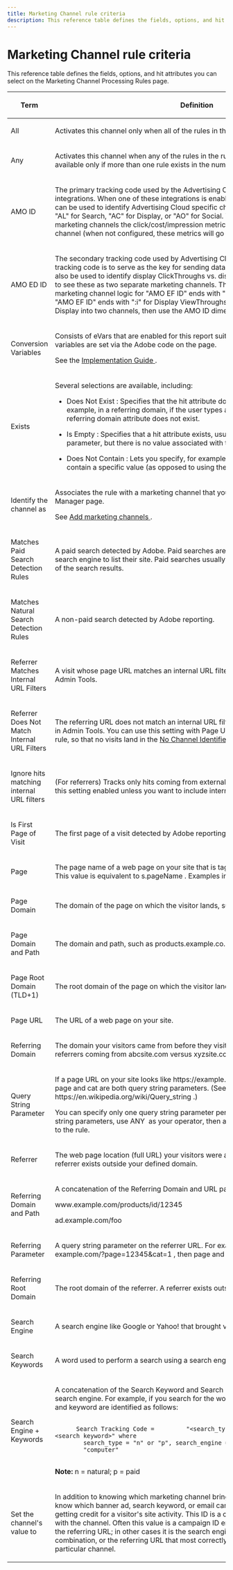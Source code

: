 ```yaml
---
title: Marketing Channel rule criteria 
description: This reference table defines the fields, options, and hit attributes you can select on the Marketing Channel Processing Rules page.
---
```


# Marketing Channel rule criteria

This reference table defines the fields, options, and hit attributes you can select on the Marketing Channel Processing Rules page.

<table id="table_C18A0F1C9E214EB585A29801BA2400F8"> 
 <thead> 
  <tr> 
   <th colname="col1" class="entry"> <p>Term </p> </th> 
   <th colname="col2" class="entry"> <p>Definition </p> </th> 
  </tr> 
 </thead>
 <tbody> 
  <tr> 
   <td colname="col1"> <p>All </p> </td> 
   <td colname="col2"> <p>Activates this channel only when all of the rules in the numbered rule are true. </p> </td> 
  </tr> 
  <tr> 
   <td colname="col1"> <p>Any </p> </td> 
   <td colname="col2"> <p>Activates this channel when any of the rules in the rule set are true. This option is available only if more than one rule exists in the numbered rule. </p> </td> 
  </tr>
  <tr> 
   <td colname="col1"> <p>AMO ID </p> </td> 
   <td colname="col2"> <p>The primary tracking code used by the Advertising Cloud and Advertising Analytics integrations. When one of these integrations is enabled, then the tracking code prefix can be used to identify Advertising Cloud specific channels. Use "AMO ID" starts with "AL" for Search, "AC" for Display, or "AO" for Social. When the AMO ID is used in marketing channels the click/cost/impression metrics can be attributed to the correct channel (when not configured, these metrics will go to Direct or None). </p> </td> 
  </tr> 
  <tr> 
   <td colname="col1"> <p>AMO ED ID </p> </td> 
   <td colname="col2"> <p>The secondary tracking code used by Advertising Cloud. The main purpose of this tracking code is to serve as the key for sending data back to Ad Cloud. It can however also be used to identify display ClickThroughs vs. display ViewThroughs if you desire to see these as two separate marketing channels. This can be done by setting the marketing channel logic for "AMO EF ID" ends with ":d" for Display ClickThroughs or "AMO EF ID" ends with ":i" for Display ViewThroughs. If you do not desire to split Display into two channels, then use the AMO ID dimension instead. </p> </td> 
  </tr> 
  <tr> 
   <td colname="col1"> <p>Conversion Variables </p> </td> 
   <td colname="col2"> <p>Consists of eVars that are enabled for this report suite, and applies only when these variables are set via the Adobe code on the page. </p> <p>See the <a href="https://marketing.adobe.com/resources/help/en_US/sc/implement/oms_sc_implement.pdf"  > Implementation Guide </a>. </p> </td> 
  </tr> 
  <tr> 
   <td colname="col1"> <p>Exists </p> </td> 
   <td colname="col2"> <p>Several selections are available, including: </p> <p> 
     <ul id="ul_FE39B5F36235441FB757CC73CA2C4F51"> 
      <li id="li_6DC09918D69B443091AB94DB773D5189"> <p> <span class="uicontrol"> Does Not Exist </span>: Specifies that the hit attribute does not exist on the request. For example, in a referring domain, if the user types a URL or clicks a bookmark, the referring domain attribute does not exist. </p> </li> 
      <li id="li_3AB958F997974682824E85014CA266D6"> <p> <span class="uicontrol"> Is Empty </span>: Specifies that a hit attribute exists, usually an eVar or query string parameter, but there is no value associated with the hit attribute. </p> </li> 
      <li id="li_25EDA39748D141BA8173CC4C41035ABA"> <p> <span class="uicontrol"> Does Not Contain </span>: Lets you specify, for example, that a referring domain does not contain a specific value (as opposed to using the selection <span class="term"> Contains </span>. </p> </li> 
     </ul> </p> </td> 
  </tr> 
  <tr> 
   <td colname="col1"> <p>Identify the channel as </p> </td> 
   <td colname="col2"> <p>Associates the rule with a marketing channel that you added to the <span class="wintitle"> Marketing Channel Manager </span> page. </p> <p>See <a href="/help/components/c-marketing-channels/c-channels.md"   > Add marketing channels </a>. </p> </td> 
  </tr> 
  <tr> 
   <td colname="col1"> <p>Matches Paid Search Detection Rules </p> </td> 
   <td colname="col2"> <p>A paid search detected by Adobe. Paid searches are when companies pay a fee for the search engine to list their site. Paid searches usually appear at the top or the right side of the search results. </p> </td> 
  </tr> 
  <tr> 
   <td colname="col1"> <p>Matches Natural Search Detection Rules </p> </td> 
   <td colname="col2"> <p>A non-paid search detected by Adobe reporting. </p> </td> 
  </tr> 
  <tr> 
   <td colname="col1"> <p>Referrer Matches Internal URL Filters </p> </td> 
   <td colname="col2"> <p> A visit whose page URL matches an internal URL filter, as defined for the report suite in Admin Tools. </p> </td> 
  </tr> 
  <tr> 
   <td colname="col1"> <p>Referrer Does Not Match Internal URL Filters </p> </td> 
   <td colname="col2"> <p>The referring URL does not match an internal URL filter, as defined for the report suite in Admin Tools. You can use this setting with <span class="term"> Page URL </span> and <span class="term"> Exists </span> to set up a catch-all rule, so that no visits land in the <a href="/help/components/c-marketing-channels/c-faq.md#no-channel-identified" > No Channel Identified </a> section of the report. </p> </td> 
  </tr> 
  <tr> 
   <td colname="col1"> <p>Ignore hits matching internal URL filters </p> </td> 
   <td colname="col2"> <p>(For referrers) Tracks only hits coming from externally referred sites. Typically, leave this setting enabled unless you want to include internal traffic. </p> </td> 
  </tr> 
  <tr> 
   <td colname="col1"> <p>Is First Page of Visit </p> </td> 
   <td colname="col2"> <p>The first page of a visit detected by Adobe reporting. </p> </td> 
  </tr> 
  <tr> 
   <td colname="col1"> <p>Page </p> </td> 
   <td colname="col2"> <p>The page name of a web page on your site that is tagged using Adobe's web beacon. This value is equivalent to <span class="varname"> s.pageName </span>. Examples include <span class="varname"> Home Page </span> and <span class="varname"> About Us </span>. </p> </td> 
  </tr> 
  <tr> 
   <td colname="col1"> <p>Page Domain </p> </td> 
   <td colname="col2"> <p>The domain of the page on which the visitor lands, such as <span class="filepath"> products.example.co.uk </span>. </p> </td> 
  </tr> 
  <tr> 
   <td colname="col1"> <p>Page Domain and Path </p> </td> 
   <td colname="col2"> <p>The domain and path, such as <span class="filepath"> products.example.co.uk/mens/pants/overview.html </span>. </p> </td> 
  </tr> 
  <tr> 
   <td colname="col1"> <p>Page Root Domain (TLD+1) </p> </td> 
   <td colname="col2"> <p>The root domain of the page on which the visitor lands, such as <span class="filepath"> example.co.uk </span>. </p> </td> 
  </tr> 
  <tr> 
   <td colname="col1"> <p>Page URL </p> </td> 
   <td colname="col2"> <p>The URL of a web page on your site. </p> </td> 
  </tr> 
  <tr> 
   <td colname="col1"> <p>Referring Domain </p> </td> 
   <td colname="col2"> <p>The domain your visitors came from before they visited your site, for example, referrers coming from <span class="filepath"> abcsite.com </span> versus <span class="filepath"> xyzsite.com </span>. </p> </td> 
  </tr> 
  <tr> 
   <td colname="col1"> <p>Query String Parameter </p> </td> 
   <td colname="col2"> <p>If a page URL on your site looks like <span class="filepath"> https://example.com/?page=12345&amp;cat=1 </span>, then page and cat are both query string parameters. (See <span class="filepath"> https://en.wikipedia.org/wiki/Query_string </span>.) </p> <p>You can specify only one query string parameter per rule set. To add additional query string parameters, use <span class="uicontrol"> ANY </span>&nbsp;as your operator, then add new query string parameters to the rule. </p> </td> 
  </tr> 
  <tr> 
   <td colname="col1"> <p>Referrer </p> </td> 
   <td colname="col2"> <p>The web page location (full URL) your visitors were at before coming to your site. A referrer exists outside your defined domain. </p> </td> 
  </tr> 
  <tr> 
   <td colname="col1"> <p>Referring Domain and Path </p> </td> 
   <td colname="col2"> <p>A concatenation of the Referring Domain and URL path. Examples include: </p> <p> <span class="filepath"> www.example.com/products/id/12345 </span> </p> <p> <span class="filepath"> ad.example.com/foo </span> </p> </td> 
  </tr> 
  <tr> 
   <td colname="col1"> <p>Referring Parameter </p> </td> 
   <td colname="col2"> <p>A query string parameter on the referrer URL. For example, if your visitors come from <span class="filepath"> example.com/?page=12345&amp;cat=1 </span>, then page and cat are the referring parameters. </p> </td> 
  </tr> 
  <tr> 
   <td colname="col1"> <p>Referring Root Domain </p> </td> 
   <td colname="col2"> <p>The root domain of the referrer. A referrer exists outside of your defined domain. </p> </td> 
  </tr> 
  <tr> 
   <td colname="col1"> <p>Search Engine </p> </td> 
   <td colname="col2"> <p>A search engine like Google or Yahoo! that brought visitors to your site. </p> </td> 
  </tr> 
  <tr> 
   <td colname="col1"> <p>Search Keywords </p> </td> 
   <td colname="col2"> <p>A word used to perform a search using a search engine. </p> </td> 
  </tr> 
  <tr> 
   <td colname="col1"> <p>Search Engine + Keywords </p> </td> 
   <td colname="col2"> <p>A concatenation of the Search Keyword and Search Engine to uniquely identify the search engine. For example, if you search for the word computer, the search engine and keyword are identified as follows: </p> 
    <code>
      Search&nbsp;Tracking&nbsp;Code&nbsp;= &nbsp;&nbsp;&nbsp;&nbsp;&nbsp;&nbsp;&nbsp;&nbsp;"&lt;search_type&gt;:&lt;search&nbsp;engine&gt;:&lt;search&nbsp;keyword&gt;"&nbsp;where &nbsp;&nbsp;&nbsp;&nbsp;&nbsp;&nbsp;&nbsp;&nbsp;search_type&nbsp;=&nbsp;"n"&nbsp;or&nbsp;"p",&nbsp;search_engine&nbsp;=&nbsp;"Google",&nbsp;and&nbsp;search_keyword&nbsp;= &nbsp;&nbsp;&nbsp;&nbsp;&nbsp;&nbsp;&nbsp;&nbsp;"computer" 
    </code> <p><b>Note:</b> n = natural; p = paid </p> </td> 
  </tr> 
  <tr> 
   <td colname="col1"> <p>Set the channel's value to </p> </td> 
   <td colname="col2"> <p>In addition to knowing which marketing channel brings a visitor to your site, you can know which banner ad, search keyword, or email campaign within the channel is getting credit for a visitor's site activity. This ID is a channel value that is stored along with the channel. Often this value is a campaign ID embedded in the landing page or the referring URL; in other cases it is the search engine and search keyword combination, or the referring URL that most correctly identifies the visitor from a particular channel. </p> </td> 
  </tr> 
 </tbody> 
</table>
